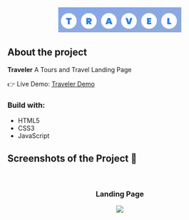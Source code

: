<div align='center'><img src='assets/demo-logo.png'/></div>

<h2>About the project</h2>

  <p><b>Traveler</b> A Tours and Travel Landing Page</p>

👉 Live Demo: <a href='https://road-landing-page.netlify.app/'>Traveler Demo</a>

<h3>Build with:</h3>

* HTML5
* CSS3
* JavaScript

<h2>Screenshots of the Project 📸</h2>
<br>
<h3 align='center'>Landing Page</h3>

<div align='center'>
<img src='assets/demo.png'/>
</div>
